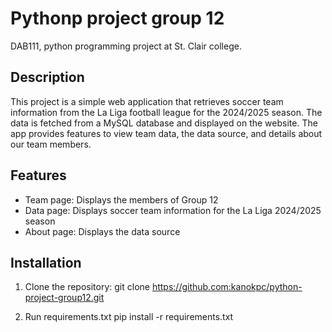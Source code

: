 # Pythonp project group 12
DAB111, python programming project at St. Clair college.

## Description
This project is a simple web application that retrieves soccer team information from the La Liga football league for the 2024/2025 season. The data is fetched from a MySQL database and displayed on the website. The app provides features to view team data, the data source, and details about our team members.

## Features
- Team page: Displays the members of Group 12
- Data page: Displays soccer team information for the La Liga 2024/2025 season
- About page: Displays the data source

## Installation

1. Clone the repository:
   git clone https://github.com:kanokpc/python-project-group12.git

2. Run requirements.txt
    pip install -r requirements.txt
